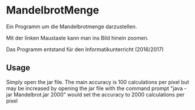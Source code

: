 # MandelbrotMenge
Ein Programm um die Mandelbrotmenge darzustellen.

Mit der linken Maustaste kann man ins Bild hinein zoomen.

Das Programm entstand für den Informatikunterricht (2016/2017) 


## Usage
Simply open the jar file. The main accuracy is 100 calculations per pixel but may be increased 
by opening the jar file with the command prompt
"java -jar Mandelbrot.jar 2000" would set the accuracy to 2000 calculations per pixel
